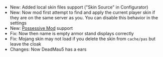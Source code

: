  - New: Added local skin files support ("Skin Source" in Configurator)
 - New: Now mod first attempt to find and apply the current player skin if they are on the same server as you. You can disable this behavior in the settings
 - New: [Possessive Mod](https://modrinth.com/mod/possessive) support
 - Fix: Now then name is empty armor stand displays correctly
 - Fix: Mojang skin may not load if you delete the skin from `cache/pas` but leave the cloak
 - Changes: Now DeadMau5 has a ears